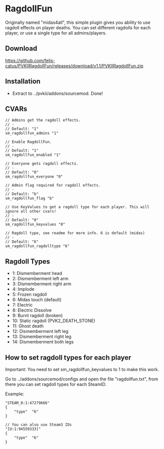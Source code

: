 RagdollFun
=========

Originally named "midas4all", this simple plugin gives you ability to use ragdoll effects on player deaths. You can set different ragdolls for each player, or use a single type for all admins/players.

Download
-------
https://github.com/felis-catus/PVKIIRagdollFun/releases/download/v1.1/PVKIIRagdollFun.zip

Installation
-------
- Extract to ../pvkii/addons/sourcemod. Done!

CVARs
-------
```
// Admins get the ragdoll effects.
// -
// Default: "1"
sm_ragdollfun_admins "1"

// Enable RagdollFun.
// -
// Default: "1"
sm_ragdollfun_enabled "1"

// Everyone gets ragdoll effects.
// -
// Default: "0"
sm_ragdollfun_everyone "0"

// Admin flag required for ragdoll effects.
// -
// Default: "b"
sm_ragdollfun_flag "b"

// Use KeyValues to get a ragdoll type for each player. This will ignore all other cvars!
// -
// Default: "0"
sm_ragdollfun_keyvalues "0"

// Ragdoll type, see readme for more info. 6 is default (midas)
// -
// Default: "6"
sm_ragdollfun_ragdolltype "6"
```

Ragdoll Types
-------
- 1: Dismemberment head
- 2: Dismemberment left arm
- 3: Dismemberment right arm
- 4: Implode
- 5: Frozen ragdoll
- 6: Midas touch (default)
- 7: Electric
- 8: Electric Dissolve
- 9: Burnt ragdoll (broken)
- 10: Static ragdoll (PVK2_DEATH_STONE)
- 11: Ghost death
- 12: Dismemberment left leg
- 13: Dismemberment right leg
- 14: Dismemberment both legs

How to set ragdoll types for each player
-------
Important: You need to set sm_ragdollfun_keyvalues to 1 to make this work.

Go to ../addons/sourcemod/configs and open the file "ragdollfun.txt", from there you can set ragdoll types for each SteamID.

Example:
```
"STEAM_0:1:47279666"
{
	"type"  "6"
}

// You can also use Steam3 IDs
"[U:1:94559333]"
{
	"type"  "6"
}
```

